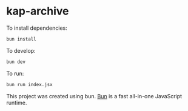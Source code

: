 # kap-archive

To install dependencies:

```bash
bun install
```

To develop:

```bash
bun dev
```

To run:

```bash
bun run index.jsx
```

This project was created using bun. [Bun](https://bun.sh) is a fast all-in-one JavaScript runtime.
